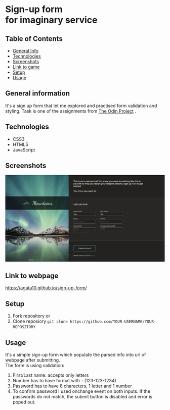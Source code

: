 # Sign-up form <br />for imaginary service

## Table of Contents
* [General Info](#general-information)
* [Technologies](#technologies)
* [Screenshots](#screenshots)
* [Link to game](#link-to-game)
* [Setup](#setup)
* [Usage](#usage)


## General information
It's a sign up form that let me explored and practised form validation and styling. Task is one of the assignments from [The Odin Project](https://www.theodinproject.com/lessons/node-path-intermediate-html-and-css-sign-up-form) .

## Technologies
* CSS3
* HTML5
* JavaScript

## Screenshots
![Wepage](./images/shots.png)

## Link to webpage
https://agata10.github.io/sign-up-form/

## Setup

1. Fork repository 
or
2. Clone reposiory
   `git clone https://github.com/YOUR-USERNAME/YOUR-REPOSITORY`

## Usage
It's a simple sign-up form which populate the parsed info into url of webpage after submitting.<br />
The form is using validation:<br />
1. First/Last name: accepts only letters
2. Number has to have format with - (123-123-1234)
3. Password has to have 8 characters, 1 letter and 1 number
4. To confirm password I used onchange event on both inputs. If the passwords do not match, the submit button is disabled and error is poped out.
